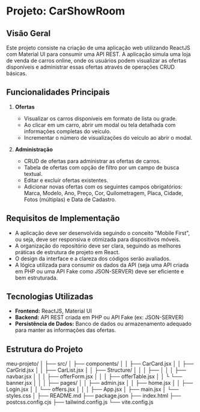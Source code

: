 # Projeto: CarShowRoom

## Visão Geral

Este projeto consiste na criação de uma aplicação web utilizando ReactJS com Material UI para consumir uma API REST. A aplicação simula uma loja de venda de carros online, onde os usuários podem visualizar as ofertas disponíveis e administrar essas ofertas através de operações CRUD básicas.

## Funcionalidades Principais

1. **Ofertas**
   - Visualizar os carros disponíveis em formato de lista ou grade.
   - Ao clicar em um carro, abrir um modal ou tela detalhada com informações completas do veículo.
   - Incrementar o número de visualizações do veículo ao abrir o modal.

2. **Administração**
   - CRUD de ofertas para administrar as ofertas de carros.
   - Tabela de ofertas com opção de filtro por um campo de busca textual.
   - Editar e excluir ofertas existentes.
   - Adicionar novas ofertas com os seguintes campos obrigatórios: Marca, Modelo, Ano, Preço, Cor, Quilometragem, Placa, Cidade, Fotos (múltiplas) e Data de Cadastro.

## Requisitos de Implementação

- A aplicação deve ser desenvolvida seguindo o conceito "Mobile First", ou seja, deve ser responsiva e otimizada para dispositivos móveis.
- A organização do repositório deve ser clara, seguindo as melhores práticas de estrutura de projeto em React.
- O design da interface e a clareza dos códigos serão avaliados.
- A lógica utilizada para consumir os dados da API (seja uma API criada em PHP ou uma API Fake como JSON-SERVER) deve ser eficiente e bem estruturada.

## Tecnologias Utilizadas

- **Frontend:** ReactJS, Material UI
- **Backend:** API REST criada em PHP ou API Fake (ex: JSON-SERVER)
- **Persistência de Dados:** Banco de dados ou armazenamento adequado para manter as informações das ofertas.

## Estrutura do Projeto
meu-projeto/
│
├── src/
│ ├── components/
│ │ ├── CarCard.jsx
│ │ ├── CarGrid.jsx
│ │ ├── CarList.jsx
│ │ ├── Structure/
│ │ │ ├── 
│ │ │ ├── navbar.jsx
│ │ │ ├── offerForm.jsx
│ │ │ ├── offerTable.jsx
│ │ └ └── banner.jsx
│ │
│ ├── pages/
│ │ ├── admin.jsx
│ │ ├── home.jsx
│ │ ├── Login.jsx
│ │ └── offers.jsx
│ │
│ ├── App.jsx
│ ├── main.jsx
│ └── styles.css
│
├── README.md
├── package.json
├── index.html
├── postcss.config.cjs
├── tailwind.config.js
└── vite.config.js
